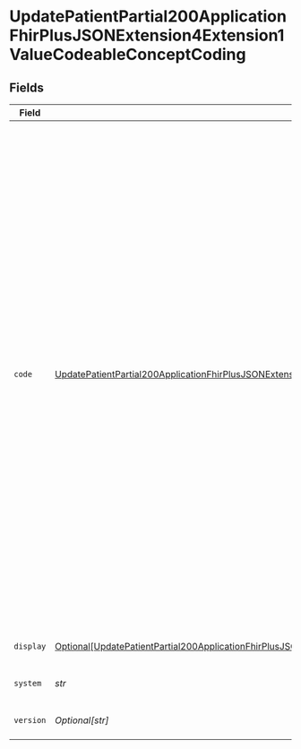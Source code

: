 # UpdatePatientPartial200ApplicationFhirPlusJSONExtension4Extension1ValueCodeableConceptCoding


## Fields

| Field                                                                                                                                                                                                                                                                                                                                                                                                                                                                                                                               | Type                                                                                                                                                                                                                                                                                                                                                                                                                                                                                                                                | Required                                                                                                                                                                                                                                                                                                                                                                                                                                                                                                                            | Description                                                                                                                                                                                                                                                                                                                                                                                                                                                                                                                         | Example                                                                                                                                                                                                                                                                                                                                                                                                                                                                                                                             |
| ----------------------------------------------------------------------------------------------------------------------------------------------------------------------------------------------------------------------------------------------------------------------------------------------------------------------------------------------------------------------------------------------------------------------------------------------------------------------------------------------------------------------------------- | ----------------------------------------------------------------------------------------------------------------------------------------------------------------------------------------------------------------------------------------------------------------------------------------------------------------------------------------------------------------------------------------------------------------------------------------------------------------------------------------------------------------------------------- | ----------------------------------------------------------------------------------------------------------------------------------------------------------------------------------------------------------------------------------------------------------------------------------------------------------------------------------------------------------------------------------------------------------------------------------------------------------------------------------------------------------------------------------- | ----------------------------------------------------------------------------------------------------------------------------------------------------------------------------------------------------------------------------------------------------------------------------------------------------------------------------------------------------------------------------------------------------------------------------------------------------------------------------------------------------------------------------------- | ----------------------------------------------------------------------------------------------------------------------------------------------------------------------------------------------------------------------------------------------------------------------------------------------------------------------------------------------------------------------------------------------------------------------------------------------------------------------------------------------------------------------------------- |
| `code`                                                                                                                                                                                                                                                                                                                                                                                                                                                                                                                              | [UpdatePatientPartial200ApplicationFhirPlusJSONExtension4Extension1ValueCodeableConceptCodingCode](../../models/operations/updatepatientpartial200applicationfhirplusjsonextension4extension1valuecodeableconceptcodingcode.md)                                                                                                                                                                                                                                                                                                     | :heavy_check_mark:                                                                                                                                                                                                                                                                                                                                                                                                                                                                                                                  | Symbol, in syntax, defined by the system:<br/>* `1` - Informal - death notice received via an update from a local NHS Organisation such as GP or Trust<br/>* `2` - Formal - death notice received from Registrar of Deaths. Only these endpoints are allowed to add a Formal death:<br/>    - National Back Office using the Demographic Spine Application (DSA)<br/>    - Office of National Statistics (ONS)<br/>    - Maternity sites<br/>* `U` - Removed. This is a possible response, but it cannot be used on an update because Spine will reject it<br/> | 2                                                                                                                                                                                                                                                                                                                                                                                                                                                                                                                                   |
| `display`                                                                                                                                                                                                                                                                                                                                                                                                                                                                                                                           | [Optional[UpdatePatientPartial200ApplicationFhirPlusJSONExtension4Extension1ValueCodeableConceptCodingDisplay]](../../models/operations/updatepatientpartial200applicationfhirplusjsonextension4extension1valuecodeableconceptcodingdisplay.md)                                                                                                                                                                                                                                                                                     | :heavy_minus_sign:                                                                                                                                                                                                                                                                                                                                                                                                                                                                                                                  | Representation defined by the system.                                                                                                                                                                                                                                                                                                                                                                                                                                                                                               | Formal - death notice received from Registrar of Deaths                                                                                                                                                                                                                                                                                                                                                                                                                                                                             |
| `system`                                                                                                                                                                                                                                                                                                                                                                                                                                                                                                                            | *str*                                                                                                                                                                                                                                                                                                                                                                                                                                                                                                                               | :heavy_check_mark:                                                                                                                                                                                                                                                                                                                                                                                                                                                                                                                  | URI of the coding system specification.                                                                                                                                                                                                                                                                                                                                                                                                                                                                                             | https://fhir.hl7.org.uk/CodeSystem/UKCore-DeathNotificationStatus                                                                                                                                                                                                                                                                                                                                                                                                                                                                   |
| `version`                                                                                                                                                                                                                                                                                                                                                                                                                                                                                                                           | *Optional[str]*                                                                                                                                                                                                                                                                                                                                                                                                                                                                                                                     | :heavy_minus_sign:                                                                                                                                                                                                                                                                                                                                                                                                                                                                                                                  | Version of the coding system in use.                                                                                                                                                                                                                                                                                                                                                                                                                                                                                                | 1.0.0                                                                                                                                                                                                                                                                                                                                                                                                                                                                                                                               |